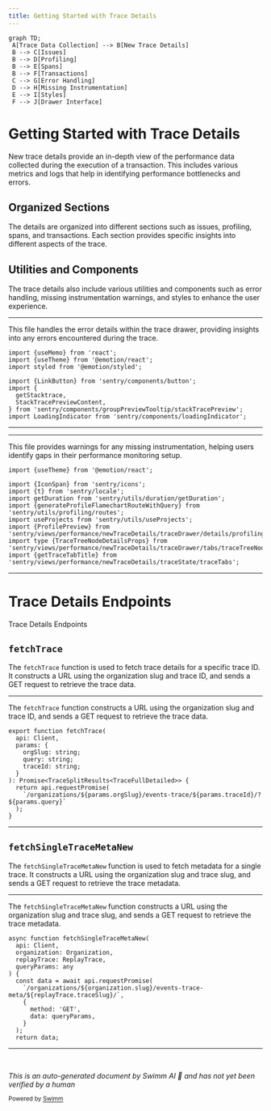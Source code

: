 ```yaml
---
title: Getting Started with Trace Details
---
```

```mermaid
graph TD;
 A[Trace Data Collection] --> B[New Trace Details]
 B --> C[Issues]
 B --> D[Profiling]
 B --> E[Spans]
 B --> F[Transactions]
 C --> G[Error Handling]
 D --> H[Missing Instrumentation]
 E --> I[Styles]
 F --> J[Drawer Interface]
```

# Getting Started with Trace Details

New trace details provide an in-depth view of the performance data collected during the execution of a transaction. This includes various metrics and logs that help in identifying performance bottlenecks and errors.

## Organized Sections

The details are organized into different sections such as issues, profiling, spans, and transactions. Each section provides specific insights into different aspects of the trace.

## Utilities and Components

The trace details also include various utilities and components such as error handling, missing instrumentation warnings, and styles to enhance the user experience.

<SwmSnippet path="/static/app/views/performance/newTraceDetails/traceDrawer/details/error.tsx" line="1">

---

This file handles the error details within the trace drawer, providing insights into any errors encountered during the trace.

```tsx
import {useMemo} from 'react';
import {useTheme} from '@emotion/react';
import styled from '@emotion/styled';

import {LinkButton} from 'sentry/components/button';
import {
  getStacktrace,
  StackTracePreviewContent,
} from 'sentry/components/groupPreviewTooltip/stackTracePreview';
import LoadingIndicator from 'sentry/components/loadingIndicator';
```

---

</SwmSnippet>

<SwmSnippet path="/static/app/views/performance/newTraceDetails/traceDrawer/details/missingInstrumentation.tsx" line="1">

---

This file provides warnings for any missing instrumentation, helping users identify gaps in their performance monitoring setup.

```tsx
import {useTheme} from '@emotion/react';

import {IconSpan} from 'sentry/icons';
import {t} from 'sentry/locale';
import getDuration from 'sentry/utils/duration/getDuration';
import {generateProfileFlamechartRouteWithQuery} from 'sentry/utils/profiling/routes';
import useProjects from 'sentry/utils/useProjects';
import {ProfilePreview} from 'sentry/views/performance/newTraceDetails/traceDrawer/details/profiling/profilePreview';
import type {TraceTreeNodeDetailsProps} from 'sentry/views/performance/newTraceDetails/traceDrawer/tabs/traceTreeNodeDetails';
import {getTraceTabTitle} from 'sentry/views/performance/newTraceDetails/traceState/traceTabs';
```

---

</SwmSnippet>

# Trace Details Endpoints

Trace Details Endpoints

## <SwmToken path="static/app/views/performance/newTraceDetails/traceApi/useTrace.tsx" pos="20:4:4" line-data="export function fetchTrace(">`fetchTrace`</SwmToken>

The <SwmToken path="static/app/views/performance/newTraceDetails/traceApi/useTrace.tsx" pos="20:4:4" line-data="export function fetchTrace(">`fetchTrace`</SwmToken> function is used to fetch trace details for a specific trace ID. It constructs a URL using the organization slug and trace ID, and sends a GET request to retrieve the trace data.

<SwmSnippet path="/static/app/views/performance/newTraceDetails/traceApi/useTrace.tsx" line="20">

---

The <SwmToken path="static/app/views/performance/newTraceDetails/traceApi/useTrace.tsx" pos="20:4:4" line-data="export function fetchTrace(">`fetchTrace`</SwmToken> function constructs a URL using the organization slug and trace ID, and sends a GET request to retrieve the trace data.

```tsx
export function fetchTrace(
  api: Client,
  params: {
    orgSlug: string;
    query: string;
    traceId: string;
  }
): Promise<TraceSplitResults<TraceFullDetailed>> {
  return api.requestPromise(
    `/organizations/${params.orgSlug}/events-trace/${params.traceId}/?${params.query}`
  );
}
```

---

</SwmSnippet>

## <SwmToken path="static/app/views/performance/newTraceDetails/traceApi/useTraceMeta.tsx" pos="44:4:4" line-data="async function fetchSingleTraceMetaNew(">`fetchSingleTraceMetaNew`</SwmToken>

The <SwmToken path="static/app/views/performance/newTraceDetails/traceApi/useTraceMeta.tsx" pos="44:4:4" line-data="async function fetchSingleTraceMetaNew(">`fetchSingleTraceMetaNew`</SwmToken> function is used to fetch metadata for a single trace. It constructs a URL using the organization slug and trace slug, and sends a GET request to retrieve the trace metadata.

<SwmSnippet path="/static/app/views/performance/newTraceDetails/traceApi/useTraceMeta.tsx" line="44">

---

The <SwmToken path="static/app/views/performance/newTraceDetails/traceApi/useTraceMeta.tsx" pos="44:4:4" line-data="async function fetchSingleTraceMetaNew(">`fetchSingleTraceMetaNew`</SwmToken> function constructs a URL using the organization slug and trace slug, and sends a GET request to retrieve the trace metadata.

```tsx
async function fetchSingleTraceMetaNew(
  api: Client,
  organization: Organization,
  replayTrace: ReplayTrace,
  queryParams: any
) {
  const data = await api.requestPromise(
    `/organizations/${organization.slug}/events-trace-meta/${replayTrace.traceSlug}/`,
    {
      method: 'GET',
      data: queryParams,
    }
  );
  return data;
```

---

</SwmSnippet>

&nbsp;

*This is an auto-generated document by Swimm AI 🌊 and has not yet been verified by a human*

<SwmMeta version="3.0.0" repo-id="Z2l0aHViJTNBJTNBc2VudHJ5LWRlbW8tMSUzQSUzQVN3aW1tLURlbW8=" repo-name="sentry-demo-1" doc-type="overview"><sup>Powered by [Swimm](/)</sup></SwmMeta>
